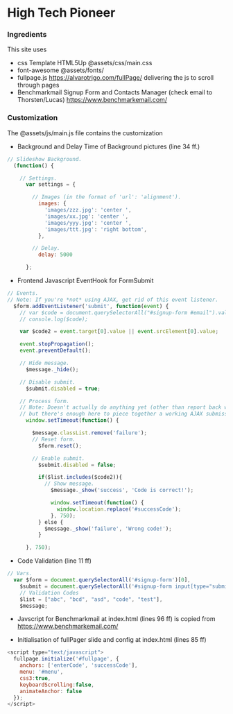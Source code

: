 # High Tech Pioneer


### Ingredients

This site uses
* css Template HTML5Up @assets/css/main.css
* font-awesome @assets/fonts/
* fullpage.js https://alvarotrigo.com/fullPage/ delivering the js to scroll through pages
* Benchmarkmail Signup Form and Contacts Manager (check email to Thorsten/Lucas) https://www.benchmarkemail.com/


### Customization

The @assets/js/main.js file contains the customization

* Background and Delay Time of Background pictures (line 34 ff.)
```javascript
// Slideshow Background.
  (function() {

    // Settings.
      var settings = {

        // Images (in the format of 'url': 'alignment').
          images: {
            'images/zzz.jpg': 'center ',
            'images/xx.jpg': 'center ',
            'images/yyy.jpg': 'center ',
            'images/ttt.jpg': 'right bottom',
          },

        // Delay.
          delay: 5000

      };
  ```

  * Frontend Javascript EventHook for FormSubmit
  ```javascript
  // Events.
  // Note: If you're *not* using AJAX, get rid of this event listener.
    $form.addEventListener('submit', function(event) {
      // var $code = document.querySelectorAll("#signup-form #email").value;
      // console.log($code);

      var $code2 = event.target[0].value || event.srcElement[0].value;

      event.stopPropagation();
      event.preventDefault();

      // Hide message.
        $message._hide();

      // Disable submit.
        $submit.disabled = true;

      // Process form.
      // Note: Doesn't actually do anything yet (other than report back with a "thank you"),
      // but there's enough here to piece together a working AJAX submission call that does.
        window.setTimeout(function() {

          $message.classList.remove('failure');
          // Reset form.
            $form.reset();

          // Enable submit.
            $submit.disabled = false;

            if($list.includes($code2)){
              // Show message.
                $message._show('success', 'Code is correct!');

                window.setTimeout(function() {
                  window.location.replace('#successCode');
                }, 750);
            } else {
              $message._show('failure', 'Wrong code!');
            }

        }, 750);

```

* Code Validation (line 11 ff)
```javascript
// Vars.
  var $form = document.querySelectorAll('#signup-form')[0],
    $submit = document.querySelectorAll('#signup-form input[type="submit"]')[0],
    // Validation Codes
    $list = ["abc", "bcd", "asd", "code", "test"],
    $message;

```

* Javscript for Benchmarkmail at index.html (lines 96 ff) is copied from https://www.benchmarkemail.com/

* Initialisation of fullPager slide and config at index.html (lines 85 ff)
```javascript
<script type="text/javascript">
  fullpage.initialize('#fullpage', {
    anchors: ['enterCode', 'successCode'],
    menu: '#menu',
    css3:true,
    keyboardScrolling:false,
    animateAnchor: false
  });
</script>
```
